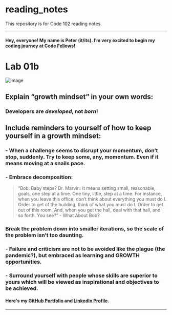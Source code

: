 # reading_notes
This repository is for Code 102 reading notes.

----------------------------------------------
#### Hey, everyone! My name is Peter (it/its). I’m very excited to begin my coding journey at Code Fellows!

# Lab 01b

![image](https://user-images.githubusercontent.com/81570648/192704138-052cdff8-06df-401a-b7c5-108b36317802.png)


## Explain “growth mindset” in your own words:
### **Developers are _developed_, not _born_!**


## Include reminders to yourself of how to keep yourself in a growth mindset:
### - When a challenge seems to disrupt your momentum, don’t stop, suddenly. Try to keep some, any, momentum. Even if it means moving at a snails pace.
### ⁃	Embrace decomposition: 

> “Bob: Baby steps?
>  Dr. Marvin: It means setting small, reasonable, goals, one step at a time. One tiny, little, step at a time.
   For instance, when you leave this office, don’t think about everything you must do I. Order to get of the building,
   think of what you must do I. Order to get out of this room. And, when you get    the hall, deal with that hall, and
   so forth. You see?” - What About Bob? 

###   Break the problem down into smaller iterations, so the scale of the problem isn’t too daunting.
### ⁃	Failure and criticism are not to be avoided like the plague (the pandemic?), but embraced as learning and GROWTH opportunities.
### ⁃	Surround yourself with people whose skills are superior to yours which will be viewed as inspirational and objectives to be achieved.

#### Here's my [GitHub Portfolio](https://github.com/pgmorales76) and [LinkedIn Profile](https://linkedin.com/in/peter-morales-4206a7190).
----------------------------------------------
